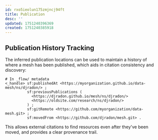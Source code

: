 ```yaml
---
id: rxo5ieolun175zmjncj94ft
title: Publication
desc: ''
updated: 1751240396369
created: 1751240385918
---
```



## Publication History Tracking

The inferred publication locations can be used to maintain a history of where a mesh has been published, which aids in citation consistency and discovery:

```turtle
# In _flow/ metadata
<_handle> sf:publishedAt <https://myorganization.github.io/data-mesh/ns/djradon/> ;
          sf:previousPublications ( 
            <https://djradon.github.io/mesh/ns/djradon/>
            <https://oldsite.com/research/ns/djradon/>
          ) ;
          sf:gitRemote <https://github.com/myorganization/data-mesh.git> ;
          sf:movedFrom <https://github.com/djradon/mesh.git> .
```

This allows external citations to find resources even after they've been moved, and provides a clear provenance trail.